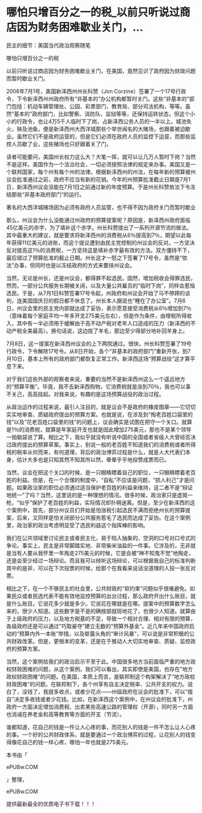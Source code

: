 # 哪怕只增百分之一的税_以前只听说过商店因为财务困难歇业关门，...

民主的细节：美国当代政治观察随笔

哪怕只增百分之一的税

以前只听说过商店因为财务困难歇业关门，在美国，竟然见识了政府因为财政问题而暂时歇业关门。

2006年7月1号，美国新泽西州州长科赞（Jon Corzine）签署了一个17号行政令，下令新泽西州州政府所有“非基本的”办公机构都暂时关门。这些“非基本的”部门包括：机动车辆管理处、公园、彩票部门、教育局、部分司法机构，等等。虽然“基本的”政府部门，比如警察、消防队、监狱等等，还保持运转状态，但这个小小的行政令，也让4万5千人临时下了岗，占新泽西公务人员的一半以上。城池失火，殃及池鱼，便是新泽西州大西洋城那些个举世闻名的大赌场，也跟着被迫歇业。虽然它们不是政府运营的，但是它们必须在政府人员的监控下运营，而那些监控人员歇了业，这些赌场也只好跟着关了门。

读者可能要问，美国州长权力这么大？大笔一挥，就可以让几万人暂时下岗？当然不是这样。美国作为一个法治社会，一切必须按照法律的规定来办事。美国又是一个联邦国家，每个州有每个州的法律。根据新泽西州的州法，在每年新的预算被州议会批准通过之前，政府不应当有新的花销。今年的州预算批准截止日期是7月1日，新泽西州议会没能在7月1日之前通过新的年度预算。于是州长科赞依法下令冻结那些“非基本政府部门”的运行。

著名的大西洋城赌场因为必须有政府人员监管，也不得不因为政府关门而暂时歇业

那么，州议会为什么没能通过州政府的预算提案呢？原因是，新泽西州政府面临45亿美元的赤字，为了填补这个赤字。州长科赞提出了一系列开源节流的做法。其中最重大的建议，就是要求将新泽西州的消费税从6％提高到7％，期望以此每年获得11亿美元的进账，而这个提议遭到由民主党控制的州议会的反对。一方坚决反对提高这1％的消费税，一方坚持这是填补赤字最有效的方法。双方僵持不下，最后错过了预算批准的截止日期。州长这才一怒之下签署了17号令，虽然是“依法”办事，但同时也是以冻结政府的方式来要挟州议会。

当然，无论是州长，还是州议会，都得罪不起选民。固然，增加税收会得罪选民，然而，一部分公共服务长期被关闭，以及大量公共雇员的“临时下岗”，同样会惹恼选民。于是，从7月1日科赞签署17号令起，州政府和州议会开始了马不停蹄的谈判，连美国国庆日的假日都不休息了。州长本人据说也“睡在了办公室”。7月6日，州议会里的民主党内部就达成了妥协，表示愿意接受消费税从6％增加到7％（意味着每个家庭平均一年多开支275美元左右），但是作为条件，由增税所得收入，其中有一半必须用于缓解由于高不动产税对老年人口造成的压力（新泽西的不动产税全美最高）。换句话说，这边拔了羊毛，那边至少得部分地补回羊身上。

7月8日，这一提案在新泽西州议会的上下两院通过。很快，州长科赞签署了19号行政令，下令解除17号令。从8日开始，各个“非基本的政府部门”重新开张，到7月10日，基本上所有的政府部门都恢复正常工作。新泽西这场“预算战役”这才算平息下来。

对于我们这些外部的观察者来说，重要的当然不是新泽西州这么一个遥远地方的“预算平衡”。毕竟，我不去新泽西购物，它消费税就是涨到70％，我也可以事不关己，高高挂起。对我来说，有趣的是这场预算战役的政治过程。

从政治运作的过程来说，最引人注目的，就是议会不是政府的橡皮图章——它切切实实地审查、质疑政府提出的预算方案。也就是说，在涉及到“掏老百姓口袋里的钱”以及“花老百姓口袋里的钱”的问题上，议会确实是试图在把守一个关口。就算是1％的消费税，就算是年家庭开支也就是因此增加275美元，那也不是某个领导一拍脑袋说了算。相比之下，我似乎就没有听说中国的全国或者省级人大曾经否决过政府提出的预算草案。事实上，别说一般的老百姓不知道我们的消费税或者所得税的税率从何而来，有何道理，背后的政治博弈过程是什么，就是人大代表们本身，估计大多也是只知其然不知其所以然，晕晕乎乎地投赞成票而已。

当然，议会在把这个关口的时候，是一只眼睛瞟着自己的职位，一只眼睛瞟着老百姓的利益。但是，在一个合理的制度中，“自私”不应该是问题，“损人利己”才是问题。如果政治家的职位必须通过适当保护老百姓的利益来维持，这二者不是“辩证地统一”了吗？当然，这里说的是一种理想的情况。很多时候，政治家只是虚晃一枪，“似乎”保护了老百姓的利益，实际情况却扑朔迷离。但是，至少在新泽西的这个案例中，首先，部分州议员们开始是怕涨税引起选民不满而拒绝州长的预算提案，后来，又同样是怕关闭部分公共服务惹毛了选民而达成了妥协。在这个案例里，政治家的政治考虑明显受了选民利益这个指挥棒的影响。

我们在公共领域里讨论民主或者民主化，易于陷入抽象的、空洞的口号对口号式的争论。事实上，民主是非常脚踏实地、非常柴米油盐的一件事。它涉及的，无非就是当有人要从我怀里一年掏走275美元的时候，它是会被“神不知鬼不觉”地掏走，还是会至少经过一场辩论。而且我可以倾听这场辩论，可以根据我自己的标准判断其中的是非，可以在下次投票的时候，给那个在我看来说话没道理的人投一张反对票。

相比之下，在一个不够民主的社会里，公共财政的“软约束”问题似乎很难避免。如果民众或者民选代表不能有效地监控预算的出台过程，那么政府开出什么账目，就是什么账目。它说花多少就是多少。它说花在哪就是在哪。提案中的预算数字怎么来的，很少人知道。这些数字是不是的确按部就班地花了，也很少人知道。就算由于上级政府的压力，以及地方税基的不足，导致一个相对合理、相对有限的预算，各级政府还是可以通过“巧取豪夺”建立无数的“预算外基金”。近几年来中国政府启动的“预算内外一本账”举措，以及崭露头角的“审计风暴”，可以说是非常积极的公共财政改革。但是，更根本的变革，还是在于推动人大切实地审查、质疑、监控政府的预算方案。

当然，这个案例给我们的政治启示不至于此。中国很多地方当前面临严重的地方政权财政困难的问题，从这个案例，我们可以看出，其实即使是美国，也存在“地方政权财政困难”的问题。在美国，本质上而言，是联邦制这个构架解决了“地方政权财政困难”的问题。在联邦制下，各个州享有自主决定税率、公共开支的权力。说白了，没钱了，我就多收点，或者少花点——州级政府在议会的批准下，可以“擅自”决定多收钱或者少花钱。比如，在新泽西这个案例中，在州议会的批准下，州政府一方面决定增加消费税、出卖某些高速公路的管理权（开源），同时另一方面也消减在养老金和高等教育等方面的开支（节流）。

谁都知道，花自己的钱是一件让人心疼的事，而花别人的钱是一件不怎么让人心疼的事。一个好的公共财政体系，就是要通过一个政治博弈的过程，让花别人的钱变得像花自己的钱一样心疼，哪怕一年也就是275美元。

本书由「

ePUBw.COM

」整理，

ePUBw.COM

提供最新最全的优质电子书下载！！！